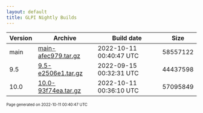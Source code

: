 ```yaml
---
layout: default
title: GLPI Nightly Builds
---
```


Version|Archive|Build date|Size
---|---|---|---
main|[main-afec979.tar.gz](main-afec979.tar.gz)|2022-10-11 00:40:47 UTC|58557122
9.5|[9.5-e2506e1.tar.gz](9.5-e2506e1.tar.gz)|2022-09-15 00:32:31 UTC|44437598
10.0|[10.0-93f74ea.tar.gz](10.0-93f74ea.tar.gz)|2022-10-11 00:36:10 UTC|57095849

<font size="1">Page generated on 2022-10-11 00:40:47 UTC</font>

